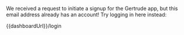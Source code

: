 We received a request to initiate a signup for the Gertrude app, but this email address
already has an account! Try logging in here instead:

{{dashboardUrl}}/login
